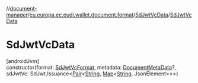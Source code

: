 //[document-manager](../../../index.md)/[eu.europa.ec.eudi.wallet.document.format](../index.md)/[SdJwtVcData](index.md)/[SdJwtVcData](-sd-jwt-vc-data.md)

# SdJwtVcData

[androidJvm]\
constructor(format: [SdJwtVcFormat](../-sd-jwt-vc-format/index.md), metadata: [DocumentMetaData](../../eu.europa.ec.eudi.wallet.document.metadata/-document-meta-data/index.md)?, sdJwtVc: SdJwt.Issuance&lt;[Pair](https://kotlinlang.org/api/latest/jvm/stdlib/kotlin/-pair/index.html)&lt;[String](https://kotlinlang.org/api/latest/jvm/stdlib/kotlin/-string/index.html), [Map](https://kotlinlang.org/api/latest/jvm/stdlib/kotlin.collections/-map/index.html)&lt;[String](https://kotlinlang.org/api/latest/jvm/stdlib/kotlin/-string/index.html), JsonElement&gt;&gt;&gt;)
